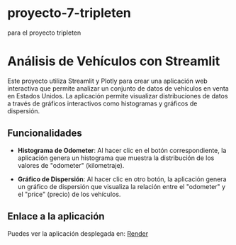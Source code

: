 # proyecto-7-tripleten
para el proyecto tripleten
# Análisis de Vehículos con Streamlit

Este proyecto utiliza Streamlit y Plotly para crear una aplicación web interactiva que permite analizar un conjunto de datos de vehículos en venta en Estados Unidos. La aplicación permite visualizar distribuciones de datos a través de gráficos interactivos como histogramas y gráficos de dispersión.

## Funcionalidades

- **Histograma de Odometer**: Al hacer clic en el botón correspondiente, la aplicación genera un histograma que muestra la distribución de los valores de "odometer" (kilometraje).
  
- **Gráfico de Dispersión**: Al hacer clic en otro botón, la aplicación genera un gráfico de dispersión que visualiza la relación entre el "odometer" y el "price" (precio) de los vehículos.

## Enlace a la aplicación
Puedes ver la aplicación desplegada en: [Render](https://proyecto-7-tripleten.onrender.com)

